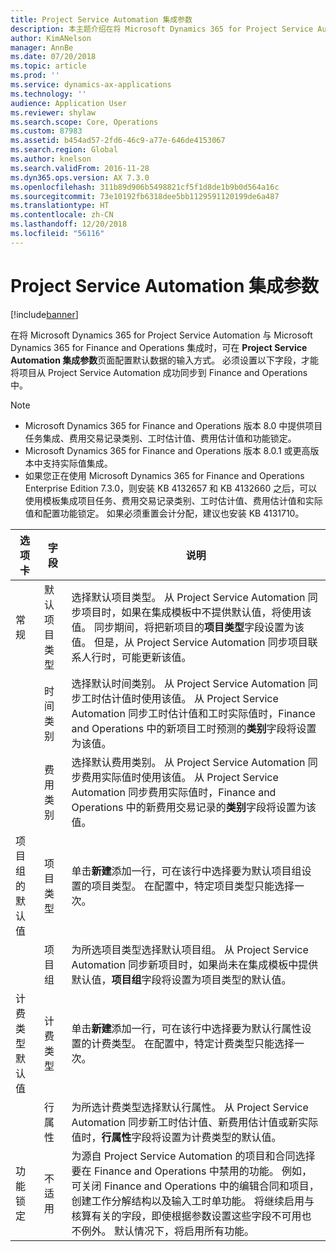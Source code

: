 ```yaml
---
title: Project Service Automation 集成参数
description: 本主题介绍在将 Microsoft Dynamics 365 for Project Service Automation 与 Microsoft Dynamics 365 for Finance and Operations 集成时，如何配置默认数据的输入方式。
author: KimANelson
manager: AnnBe
ms.date: 07/20/2018
ms.topic: article
ms.prod: ''
ms.service: dynamics-ax-applications
ms.technology: ''
audience: Application User
ms.reviewer: shylaw
ms.search.scope: Core, Operations
ms.custom: 87983
ms.assetid: b454ad57-2fd6-46c9-a77e-646de4153067
ms.search.region: Global
ms.author: knelson
ms.search.validFrom: 2016-11-28
ms.dyn365.ops.version: AX 7.3.0
ms.openlocfilehash: 311b89d906b5498821cf5f1d8de1b9b0d564a16c
ms.sourcegitcommit: 73e10192fb6318dee5bb1129591120199de6a487
ms.translationtype: HT
ms.contentlocale: zh-CN
ms.lasthandoff: 12/20/2018
ms.locfileid: "56116"
---
```

# <a name="project-service-automation-integration-parameters"></a>Project Service Automation 集成参数

[!include[banner](../includes/banner.md)]

在将 Microsoft Dynamics 365 for Project Service Automation 与 Microsoft Dynamics 365 for Finance and Operations 集成时，可在 **Project Service Automation 集成参数**页面配置默认数据的输入方式。 必须设置以下字段，才能将项目从 Project Service Automation 成功同步到 Finance and Operations 中。

> [!NOTE]
> - Microsoft Dynamics 365 for Finance and Operations 版本 8.0 中提供项目任务集成、费用交易记录类别、工时估计值、费用估计值和功能锁定。
> - Microsoft Dynamics 365 for Finance and Operations 版本 8.0.1 或更高版本中支持实际值集成。
> - 如果您正在使用 Microsoft Dynamics 365 for Finance and Operations Enterprise Edition 7.3.0，则安装 KB 4132657 和 KB 4132660 之后，可以使用模板集成项目任务、费用交易记录类别、工时估计值、费用估计值和实际值和配置功能锁定。 如果必须重置会计分配，建议也安装 KB 4131710。

| 选项卡                    | 字段                | 说明 |
|------------------------|----------------------|-------------|
| 常规                | 默认项目类型 | 选择默认项目类型。 从 Project Service Automation 同步项目时，如果在集成模板中不提供默认值，将使用该值。 同步期间，将把新项目的**项目类型**字段设置为该值。 但是，从 Project Service Automation 同步项目联系人行时，可能更新该值。 |
|                        | 时间类别        | 选择默认时间类别。 从 Project Service Automation 同步工时估计值时使用该值。 从 Project Service Automation 同步工时估计值和工时实际值时，Finance and Operations 中的新项目工时预测的**类别**字段将设置为该值。 |
|                        | 费用类别         | 选择默认费用类别。 从 Project Service Automation 同步费用实际值时使用该值。 从 Project Service Automation 同步费用实际值时，Finance and Operations 中的新费用交易记录的**类别**字段将设置为该值。 |
| 项目组的默认值 | 项目类型         | 单击**新建**添加一行，可在该行中选择要为默认项目组设置的项目类型。 在配置中，特定项目类型只能选择一次。 |
|                        | 项目组        | 为所选项目类型选择默认项目组。 从 Project Service Automation 同步新项目时，如果尚未在集成模板中提供默认值，**项目组**字段将设置为项目类型的默认值。 |
| 计费类型默认值  | 计费类型         | 单击**新建**添加一行，可在该行中选择要为默认行属性设置的计费类型。 在配置中，特定计费类型只能选择一次。 |
|                        | 行属性        | 为所选计费类型选择默认行属性。 从 Project Service Automation 同步新工时估计值、新费用估计值或新实际值时，**行属性**字段将设置为计费类型的默认值。 |
| 功能锁定  | 不适用       | 为源自 Project Service Automation 的项目和合同选择要在 Finance and Operations 中禁用的功能。 例如，可关闭 Finance and Operations 中的编辑合同和项目，创建工作分解结构以及输入工时单功能。 将继续启用与核算有关的字段，即使根据参数设置这些字段不可用也不例外。 默认情况下，将启用所有功能。 |
